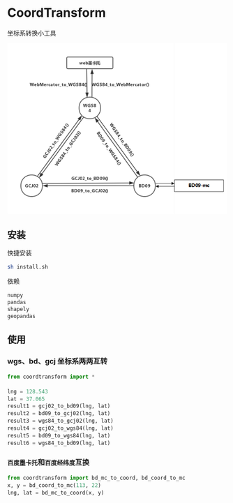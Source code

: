 # CoordTransform

坐标系转换小工具

![frame](.fig/frame.png)

## 安装

快捷安装

```bash
sh install.sh
```

依赖

```text
numpy
pandas
shapely
geopandas
```

## 使用

### wgs、bd、gcj 坐标系两两互转

```python
from coordtransform import *

lng = 128.543
lat = 37.065
result1 = gcj02_to_bd09(lng, lat)
result2 = bd09_to_gcj02(lng, lat)
result3 = wgs84_to_gcj02(lng, lat)
result4 = gcj02_to_wgs84(lng, lat)
result5 = bd09_to_wgs84(lng, lat)
result6 = wgs84_to_bd09(lng, lat)
```

### `百度墨卡托`和`百度经纬度`互换

```python
from coordtransform import bd_mc_to_coord, bd_coord_to_mc
x, y = bd_coord_to_mc(113, 22)
lng, lat = bd_mc_to_coord(x, y)
```
